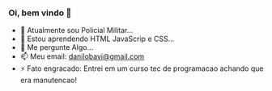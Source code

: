 ### Oi, bem vindo 👋


- 🔭 Atualmente sou Policial Militar...
- 🌱 Estou aprendendo HTML JavaScrip e CSS...
- 💬 Me pergunte Algo...
- 📫 Meu email: danilobavi@gmail.com
- ⚡ Fato engracado: Entrei em um curso tec de programacao achando que era manutencao!
